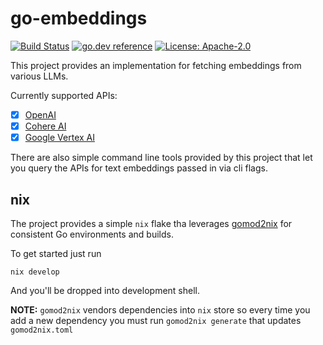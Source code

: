 # go-embeddings

[![Build Status](https://github.com/milosgajdos/go-embeddings/workflows/CI/badge.svg)](https://github.com/milosgajdos/go-embeddings/actions?query=workflow%3ACI)
[![go.dev reference](https://img.shields.io/badge/go.dev-reference-007d9c?logo=go&logoColor=white&style=flat-square)](https://pkg.go.dev/github.com/milosgajdos/go-embeddings)
[![License: Apache-2.0](https://img.shields.io/badge/License-Apache--2.0-blue.svg)](https://opensource.org/licenses/Apache-2.0)

This project provides an implementation for fetching embeddings from various LLMs.

Currently supported APIs:
* [x] [OpenAI](https://platform.openai.com/docs/api-reference/embeddings)
* [x] [Cohere AI](https://docs.cohere.com/reference/embed)
* [x] [Google Vertex AI](https://cloud.google.com/vertex-ai/docs/generative-ai/embeddings/get-text-embeddings)

There are also simple command line tools provided by this project that let you query the APIs for text embeddings passed in via cli flags.

## nix

The project provides a simple `nix` flake tha leverages [gomod2nix](https://github.com/nix-community/gomod2nix) for consistent Go environments and builds.

To get started just run
```shell
nix develop
```

And you'll be dropped into development shell.

**NOTE:** `gomod2nix` vendors dependencies into `nix` store so every time you add a new dependency you must run `gomod2nix generate` that updates `gomod2nix.toml`
